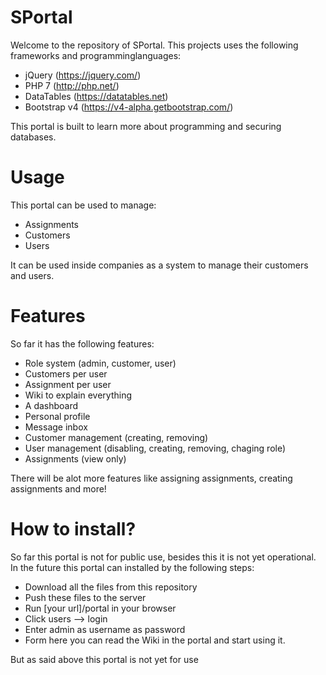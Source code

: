 # SPortal
Welcome to the repository of SPortal. This projects uses the following frameworks and programminglanguages:

- jQuery (https://jquery.com/)
- PHP 7 (http://php.net/) 
- DataTables (https://datatables.net)
- Bootstrap v4 (https://v4-alpha.getbootstrap.com/)

This portal is built to learn more about programming and securing databases. 

# Usage

This portal can be used to manage:

- Assignments
- Customers
- Users

It can be used inside companies as a system to manage their customers and users. 


# Features

So far it has the following features:

- Role system (admin, customer, user) 
- Customers per user
- Assignment per user
- Wiki to explain everything
- A dashboard 
- Personal profile
- Message inbox 
- Customer management (creating, removing)
- User management (disabling, creating, removing, chaging role)
- Assignments (view only) 

There will be alot more features like assigning assignments, creating assignments and more!

# How to install? 

So far this portal is not for public use, besides this it is not yet operational. In the future this portal can installed by the following steps: 

- Download all the files from this repository
- Push these files to the server
- Run [your url]/portal in your browser
- Click users --> login 
- Enter admin as username as password
- Form here you can read the Wiki in the portal and start using it. 

But as said above this portal is not yet for use
